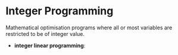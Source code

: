 # Integer Programming
Mathematical optimisation programs where all or most variables are restricted to be of integer value.

- **integer linear programming**: 